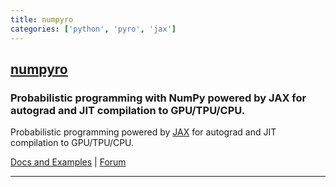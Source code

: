 ```yaml
---
title: numpyro
categories: ['python', 'pyro', 'jax']
---
```

## [numpyro](https://github.com/pyro-ppl/numpyro)

### Probabilistic programming with NumPy powered by JAX for autograd and JIT compilation to GPU/TPU/CPU.


Probabilistic programming powered by [JAX](https://github.com/google/jax) for autograd and JIT compilation to GPU/TPU/CPU.

[Docs and Examples](https://num.pyro.ai) | [Forum](https://forum.pyro.ai/)

----------------------------------------------------------------------------------------------------
